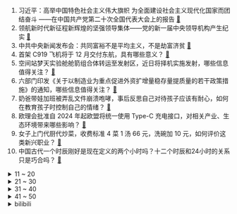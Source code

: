 1. 习近平：高举中国特色社会主义伟大旗帜 为全面建设社会主义现代化国家而团结奋斗 ——在中国共产党第二十次全国代表大会上的报告 [:link:](https://www.zhihu.com/question/577261715)
2. 领航新时代新征程新辉煌的坚强领导集体——党的新一届中央领导机构产生纪实 [:link:](https://www.zhihu.com/question/576871363)
3. 中共中央新闻发布会：共同富裕不是平均主义，不是劫富济贫 [:link:](https://www.zhihu.com/question/576641397)
4. 首架 C919 飞机将于 12 月交付东航，具有哪些意义？ [:link:](https://www.zhihu.com/question/562279678)
5. 空间站梦天实验舱舱箭组合体转运至发射区，近日将择机实施发射，哪些信息值得关注？ [:link:](https://www.zhihu.com/question/561635109)
6. 六部门印发《关于以制造业为重点促进外资扩增量稳存量提质量的若干政策措施》的通知，哪些信息值得关注？ [:link:](https://www.zhihu.com/question/562061376)
7. 奶爸带娃加班被弄乱文件崩溃咆哮，事后反思自己对待孩子应该有耐心，如何在教育孩子时控制自己的情绪？ [:link:](https://www.zhihu.com/question/561944295)
8. 欧理会批准自 2024 年起欧盟将统一使用 Type-C 充电接口，对相关产业、生态环境带来哪些影响？ [:link:](https://www.zhihu.com/question/562002141)
9. 女子上门代厨代炒菜，收费标准 4 菜 1 汤 66 元，洗碗加 10 元，如何评价这类新兴职业？ [:link:](https://www.zhihu.com/question/562316066)
10. 中国古代一个时辰刚好是现在定义的两个小时吗？十二个时辰和24小时的关系只是巧合吗？ [:link:](https://www.zhihu.com/question/385688800)
<details>
<summary>11 ~ 20</summary>

11. 如何看待希腊前财长称「失去中俄，德国经济模式正在崩溃」？这说明了哪些问题？ [:link:](https://www.zhihu.com/question/561746474)
12. faker为什么叫大飞老师？ [:link:](https://www.zhihu.com/question/536051864)
13. 10 月 25 日离岸人民币兑美元日内涨超 160 点，一度最高涨至 7.3007 ，这意味着什么? [:link:](https://www.zhihu.com/question/562076636)
14. Meiko 称「来纽约后，因为陆续生病训练状态不是特别好」新冠是不是今年 LPL 战队接连失利的原因？ [:link:](https://www.zhihu.com/question/562061912)
15. 如何看待 2023 届国考近 7 成岗位计划专门招录应届生？应届生在国考方面有哪些优势和劣势？ [:link:](https://www.zhihu.com/question/562056154)
16. 今年双11天猫预售日同步开启大额券申领，「两张820元」，怎么用最划算？ [:link:](https://www.zhihu.com/question/562237592)
17. 10 月 25 日是志愿军抗美援朝 72 周年纪念日，哪些志愿军故事令你印象深刻？我们该如何铭记？ [:link:](https://www.zhihu.com/question/561996217)
18. 00 后真的是「领导不听话我就离职」吗？ [:link:](https://www.zhihu.com/question/357004711)
19. 如何看待LPL解说米勒在RNG与T1比赛中，被质疑对Faker使用侮辱性词汇？ [:link:](https://www.zhihu.com/question/562203351)
20. 校内男女生比例 1 : 3 ，浙传将部分厕所改为「女生专用」，如何看待此做法？女厕排队时间长如何破解？ [:link:](https://www.zhihu.com/question/562093685)
</details>
<details>
<summary>21 ~ 30</summary>

21. 如何看待网红张大奕订婚，未婚夫是房地产富二代？ [:link:](https://www.zhihu.com/question/562116779)
22. 如何评价 RNG 世界赛外战胜率仅 20%，面对 LCK 五战全败？ [:link:](https://www.zhihu.com/question/561368567)
23. 你认同"无论多聪明的人，在信息差面前都是无力的"这句话吗？ [:link:](https://www.zhihu.com/question/560271326)
24. 三部门发文表示对电子烟征收消费税，生产（进口）环节税率 36% ，将带来哪些影响？ [:link:](https://www.zhihu.com/question/562221106)
25. 冒菜为什么叫冒菜？ [:link:](https://www.zhihu.com/question/33972154)
26. 如何看待媒体发文称我国将建设「15 分钟养老服务圈」？我们应该打造怎样的适老化人居环境？ [:link:](https://www.zhihu.com/question/562122939)
27. 为帮女儿「报仇」，爸爸拎起小螃蟹吃下一口后引发左侧腰背部剧痛，生吃的食物有哪些健康隐患？ [:link:](https://www.zhihu.com/question/562114044)
28. 一公司管理层质疑「为啥公司 21 点 20 分就没人」 ，遭员工怒怼，如何遏止企业加班文化？ [:link:](https://www.zhihu.com/question/562087790)
29. 如何看待部分简体中文输入法的初始选字程序中，「嗯」的拼音为「en」？ [:link:](https://www.zhihu.com/question/554210152)
30. 印度决定用印地语替换英语授课医学引争议，莫迪称英语是「带有奴性思维的殖民遗留物」，如何看待印度该举措？ [:link:](https://www.zhihu.com/question/561872629)
</details>
<details>
<summary>31 ~ 40</summary>

31. 如何看待已经出道 20 多年的水木年华加入 95 后新成员？你对水木年华都有哪些回忆？ [:link:](https://www.zhihu.com/question/562202871)
32. 初二还能努力吗？ [:link:](https://www.zhihu.com/question/562239867)
33. 有哪些口碑好的家电，在双十一买性价比更合适？ [:link:](https://www.zhihu.com/question/561970810)
34. Intel 发布的 ARC 系列显卡新品亮点如何？不同用户如何选购旗下显卡产品？ [:link:](https://www.zhihu.com/question/561964125)
35. 两个月考研能成功吗? [:link:](https://www.zhihu.com/question/36943510)
36. 你们想趁今年双11打折买点什么? [:link:](https://www.zhihu.com/question/350339760)
37. 如何看待国考报名首日突破 16 万人，报名人数最多的十大部门均来税务系统，最热职位诞生在青海？ [:link:](https://www.zhihu.com/question/562319324)
38. 怎样才能调动用户的注意力？ [:link:](https://www.zhihu.com/question/551010558)
39. 觉得《数学分析》的“严谨”没有必要，不想学怎么办? [:link:](https://www.zhihu.com/question/560271173)
40. 段永平宣布又加仓腾讯，为今年以来第六次抄底腾讯，哪些信息值得关注？ [:link:](https://www.zhihu.com/question/562320894)
</details>
<details>
<summary>41 ~ 50</summary>

41. 25 日人民银行、外汇局表示「加强部门协作，维护股市、债市、楼市健康发展」，释放了什么信号？ [:link:](https://www.zhihu.com/question/562324543)
42. 调查显示英国经济已陷衰退，英国经济活动今年 10 月的收缩速度达将近两年来最快，哪些信息值得关注？ [:link:](https://www.zhihu.com/question/562293198)
43. 老干妈跌出贵州民企前十，直播 3 个月只卖了 80 万元，受哪些因素影响？还能靠情怀留住消费者吗？ [:link:](https://www.zhihu.com/question/562068897)
44. 六部门印发「在做好疫情防控前提下便利部分人员出入境」，这透露出哪些信息？ [:link:](https://www.zhihu.com/question/562059696)
45. MLXG 评价 RNG 不敌 T1「终结比赛的能力还是这么臭」这是他们本次赛事失利的原因吗？ [:link:](https://www.zhihu.com/question/561368269)
46. 苹果上调 Apple Music 等流媒体服务价格，Spotify 股价大涨 9%，哪些信息值得关注？ [:link:](https://www.zhihu.com/question/562114627)
47. 您觉得创业的本质是什么？ [:link:](https://www.zhihu.com/question/558100549)
48. 2022 年双十一最值得购买的电视是哪款？ [:link:](https://www.zhihu.com/question/562021533)
49. 这个双十一，哪些爆款好物抢不到手会后悔？ [:link:](https://www.zhihu.com/question/561595043)
50. 考研那段时间给你的人生带来了哪些改变？ [:link:](https://www.zhihu.com/question/560195511)
</details><details>
<summary>bilibili</summary>

1. 当杨迪来我的理发店剪头发！ [:link:](//www.bilibili.com/video/BV1Ke4y1U7hk)
2. 出来混，总是要胖的【4】 [:link:](//www.bilibili.com/video/BV1wt4y1u7VZ)
3. 大学生如何在宿舍拍出《奔跑吧兄弟》 [:link:](//www.bilibili.com/video/BV1Le4y1U7oQ)
4. 既分高下，也决生死！ [:link:](//www.bilibili.com/video/BV1aP411A7jh)
5. 《原神》3.2版本PV：「虚空鼓动，劫火高扬」 [:link:](//www.bilibili.com/video/BV1QP4y1U7D2)
6. 老婆：你现在都玩这么变态的吗！？ [:link:](//www.bilibili.com/video/BV1ce411G7XR)
7. 生 蚝 天 花 板 [:link:](//www.bilibili.com/video/BV17g41187uW)
8. 当平时默默无闻的同学突然跳起了极乐净土…… [:link:](//www.bilibili.com/video/BV1Vm4y1w7Ab)
9. 明日方舟2022感谢庆典印象曲 -  Running In the Dark by MONKEY MAJIK [:link:](//www.bilibili.com/video/BV1VV4y157pr)
10. 比手掌还大的虾，三种做法，两帅小伙吃嗨了！ [:link:](//www.bilibili.com/video/BV1PD4y1k72p)
<details>
<summary>11 ~ 20</summary>

11. 法国舞者尤安尼·布尔热瓦的现场表演 [:link:](//www.bilibili.com/video/BV16P411N7NZ)
12. 帅小伙为了美食，竟然真的进了监狱！！ [:link:](//www.bilibili.com/video/BV1WK411U7Jm)
13. UP主口味检测器 [:link:](//www.bilibili.com/video/BV1YW4y1E7cw)
14. 超细节！完整版《家有儿女》，做出来了！ [:link:](//www.bilibili.com/video/BV1bm4y1w7vp)
15. 【原神·尘歌壶】免费复制|第一批共计11套方案分享 [:link:](//www.bilibili.com/video/BV1iR4y1Q7iS)
16. showmaker向众神祈祷，回应他的只有两年前的自己！ [:link:](//www.bilibili.com/video/BV1VV4y1576B)
17. 终于来了一家大格局的公司！ [:link:](//www.bilibili.com/video/BV1HG4y1h7kQ)
18. 500匹的漂移MPV，我造出来了！ [:link:](//www.bilibili.com/video/BV1Yg41187LH)
19. 《 芜 湖 旅 馆 》 完 整 无 损 版 本 [:link:](//www.bilibili.com/video/BV1Me4y127w5)
20. 《 人 脉 》 [:link:](//www.bilibili.com/video/BV1414y1j7c2)
</details>
<details>
<summary>21 ~ 30</summary>

21. 帮忙看看，这个号废了吗 [:link:](//www.bilibili.com/video/BV1PP411K7qu)
22. 国产监狱测评 [:link:](//www.bilibili.com/video/BV1684y1B7VW)
23. 用牛鞭鹿鞭羊鞭做个三鞭汤！给自己大补一下！ [:link:](//www.bilibili.com/video/BV1Xd4y1C7ZT)
24. 中山.松涛居   厨子探店¥227 [:link:](//www.bilibili.com/video/BV18P411N7Vd)
25. 重铸十月新番荣光！我辈义不容辞！2022十月新番吐槽! [:link:](//www.bilibili.com/video/BV1cK411D7cb)
26. 课 堂 请 勿 对 对 子【只因专场】！！！ [:link:](//www.bilibili.com/video/BV1pV4y157hQ)
27. 重回《杰哥不要》拍攝場景 -特別任務 ! ! 阿緯帶你去旅行 ｜2013~2022的變化｜都可以來玩 [:link:](//www.bilibili.com/video/BV1We4y1J76X)
28. 陈翔六点半：你好，陌生人 [:link:](//www.bilibili.com/video/BV1e8411a7Z4)
29. 这桥......再贪就真没了！！ [:link:](//www.bilibili.com/video/BV1WV4y157JW)
30. 这玩意怎么就失传了呢！？ [:link:](//www.bilibili.com/video/BV1Ve4y14722)
</details>
<details>
<summary>31 ~ 40</summary>

31. 十年cos无人问，一朝卡住天下知 [:link:](//www.bilibili.com/video/BV1bV4y157td)
32. 「挑战」在生日当天去商城，看看有多少免费福利？ [:link:](//www.bilibili.com/video/BV14m4y1F7Y3)
33. 失败总是贯穿人生的始终 这就是人生 [:link:](//www.bilibili.com/video/BV14g41187ZE)
34. 笑喷！男人手速比拼大赛 [:link:](//www.bilibili.com/video/BV1qD4y1r7KD)
35. （这也能解说？！）史上最燃的陀螺争霸赛！太激烈了！【第二期】 [:link:](//www.bilibili.com/video/BV1RK411S7T8)
36. 不小心被针扎了一下，乙肝梅毒找上门，职业暴露有多可怕？ [:link:](//www.bilibili.com/video/BV1yP4y1U7UV)
37. 再夹就吃不完啦！ [:link:](//www.bilibili.com/video/BV1RK411S7iN)
38. 理工男浪漫起来…艺术生都惊呆了 [:link:](//www.bilibili.com/video/BV1pd4y127L8)
39. 运气爆棚！仅存1000多头的长江江豚，一次性拍到五六头是啥体验？ [:link:](//www.bilibili.com/video/BV1rW4y1E7hE)
40. 细！《猫和老鼠》中的小细节与穿帮竟然有这么多！（第二期） [:link:](//www.bilibili.com/video/BV1P8411e7Uw)
</details>
<details>
<summary>41 ~ 50</summary>

41. 别客气，我没在跟你客气 [:link:](//www.bilibili.com/video/BV1iD4y1r792)
42. 「究竟怎样的结局，才能配得上这一路的颠沛流离」【原神】 [:link:](//www.bilibili.com/video/BV17e4115756)
43. 别说了，解释不清了… [:link:](//www.bilibili.com/video/BV19d4y1C7TT)
44. 《I really want to shake at your house》 [:link:](//www.bilibili.com/video/BV1SP4y1U7Ys)
45. 【时代少年团】《浅炸一下吧！》02：后台二三事 [:link:](//www.bilibili.com/video/BV14P411A7ki)
46. 鉴定网络热门美食 百年老店的苹果炖肉 不用热水不炒糖色 真方便呀 [:link:](//www.bilibili.com/video/BV11e411V7CM)
47. 【STN快报6.5季10】伤害高，能拉扯，还有灵狐附体，这个英雄是？ [:link:](//www.bilibili.com/video/BV1PP411K7u2)
48. 一场以婚礼为名的聚会！祝有爱者更爱 无爱者更自由 [:link:](//www.bilibili.com/video/BV1NG411L7yU)
49. 两个人在一起，最重要的是坦诚相待 [:link:](//www.bilibili.com/video/BV1b84y1q7sR)
50. 封印解除除除除除除除除除除除除除除除 [:link:](//www.bilibili.com/video/BV1Um4y1c7Pd)
</details>
<details>
<summary>51 ~ 60</summary>

51. 《论当今的通话膨胀》 [:link:](//www.bilibili.com/video/BV1he4y1i7cX)
52. 明天上班穿什么衣服好呢 [:link:](//www.bilibili.com/video/BV1AW4y1E73R)
53. 做了一个木制高脚杯壶 [:link:](//www.bilibili.com/video/BV1xP411A7NT)
54. 榜一大哥被骂一年多，漠叔开始带货，人设面临危机！ [:link:](//www.bilibili.com/video/BV1VP4y1S7G1)
55. 顺德煲仔饭，就餐体验天花板。 [:link:](//www.bilibili.com/video/BV1LP411P7g5)
56. 全网首发！！【维多利亚3正式版】大清提前试玩实况 [:link:](//www.bilibili.com/video/BV12W4y1776J)
57. 我们采访了一位53岁“赛博”母亲，她正在现实中守护去世儿子的灵魂【差评君】 [:link:](//www.bilibili.com/video/BV1Jt4y1u7mT)
58. 背背都晒伤了啦~！！烈日下的热辣babe [:link:](//www.bilibili.com/video/BV1gG4y1H7up)
59. 只有中国人才能造就的惊艳   点石数码《盛世归来，又见长安》 [:link:](//www.bilibili.com/video/BV1fV4y1379o)
60. 6是什么梗【梗指南】 [:link:](//www.bilibili.com/video/BV1pP4y1S7Lp)
</details>
<details>
<summary>61 ~ 70</summary>

61. 这是云南最好的饭店！ [:link:](//www.bilibili.com/video/BV19P4y1U7DY)
62. 教您如何写一个完美的“答”，简单易学 [:link:](//www.bilibili.com/video/BV1hV4y157sq)
63. 好事多磨 [:link:](//www.bilibili.com/video/BV1DP411N7cz)
64. 赛博朋克边缘行者 要和露西一起去月球吗？ [:link:](//www.bilibili.com/video/BV1oe411G7Qy)
65. 大夫：建议咱们这边的会员续下费！#情侣相爱相杀的日常 [:link:](//www.bilibili.com/video/BV1mg41187WX)
66. 这视频属实离了谱了 [:link:](//www.bilibili.com/video/BV1wt4y1u7pT)
67. 盘点那些满级动漫！张口就来，反复确认！满级动漫！ [:link:](//www.bilibili.com/video/BV15G4y1H782)
68. “谁不想青史留名呢？有李杜是大唐的幸事也是中华文化的幸事！ ” [:link:](//www.bilibili.com/video/BV1gd4y1y7Ze)
69. “虽然我是猫猫，但是我有礼貌！！” [:link:](//www.bilibili.com/video/BV1qG4y1874Q)
70. 你在哪条线？ [:link:](//www.bilibili.com/video/BV1zD4y1r7J1)
</details>
<details>
<summary>71 ~ 80</summary>

71. 教师vlog｜我昨天…报警了 [:link:](//www.bilibili.com/video/BV1Se4y1m7Hb)
72. 吾意非此，爹饶我乎! [:link:](//www.bilibili.com/video/BV1fe4y1m7z2)
73. 答应你们学做《惠灵顿牛排》的蚊师傅从不食言！ [:link:](//www.bilibili.com/video/BV1wd4y1y7dW)
74. 热搜上细思恐极的“月亮与六便士”事件，暴露当下的病态现象 [:link:](//www.bilibili.com/video/BV1V8411e7j7)
75. 求求你别再玩假原神了！这才是真原神！修仙世界！ [:link:](//www.bilibili.com/video/BV1vG411L7mv)
76. 《铠甲勇士》之切尔西传奇 豆瓣评分10.0 [:link:](//www.bilibili.com/video/BV13G411L7T8)
77. 【S12全球总决赛】淘汰赛 10月23日 DK vs GEN [:link:](//www.bilibili.com/video/BV1wG4y1H7Da)
78. 提莫：这小丑也太阳光了！ [:link:](//www.bilibili.com/video/BV1Rg41187dw)
79. 什么！！你要把原石留给达达利亚那小子！？ [:link:](//www.bilibili.com/video/BV148411e7P6)
80. 路边现烤的鸡蛋糕！老板正义且好笑哈哈哈哈哈 [:link:](//www.bilibili.com/video/BV1DN4y1w7wL)
</details>
<details>
<summary>81 ~ 90</summary>

81. 在学校体育节开幕式上跳⭐️黑⭐️帮⭐️摇⭐️ [:link:](//www.bilibili.com/video/BV1MG4y1H7SM)
82. 张翰再荐！动画神作《一起来看硫酸雨》 [:link:](//www.bilibili.com/video/BV1bd4y127tT)
83. 【原神】⚡⚡3.2 版 本 玩 家 现 状⚡⚡ [:link:](//www.bilibili.com/video/BV15G411L7dw)
84. 【(G)I-DLE】[练习室版本] - 'Nxde' [:link:](//www.bilibili.com/video/BV1pg41187Jo)
85. 【原神】原石不够先抽谁！平民玩家怎么抽最划算，纳西妲、宵宫、公子、八重神子强度分析 [:link:](//www.bilibili.com/video/BV1LG411L74m)
86. 谁还记得他，他已经..... [:link:](//www.bilibili.com/video/BV1414y1j7mD)
87. 当你可以垄断「任意方块」而他人无法获得！？ [:link:](//www.bilibili.com/video/BV1dD4y1r7WK)
88. 众所周知神的眷属都特别厉害 [:link:](//www.bilibili.com/video/BV1uR4y197uL)
89. 我用核反应原料，做了个能亮25年的求生灯 [:link:](//www.bilibili.com/video/BV1xG411L7gh)
90. 都要照顾好自己呀铁子们 [:link:](//www.bilibili.com/video/BV1Ae411V7o2)
</details>
<details>
<summary>91 ~ 100</summary>

91. 梦回香港80年代！粤语复古改编《I Really Want to Stay At Your House》【赛博朋克：边缘行者】（Synthwave/合成器浪潮） [:link:](//www.bilibili.com/video/BV1nK411D7Eo)
92. 怎么隐晦的表示“我要离开了”？ [:link:](//www.bilibili.com/video/BV1Ue411V7U3)
93. 可曾听闻五个少年从网吧一路拼至最后一刻的故事 [:link:](//www.bilibili.com/video/BV19e4y1j7Zr)
94. “究竟是什么样子的人，才会喜欢这种氛围感～” [:link:](//www.bilibili.com/video/BV1bt4y1u7Fs)
95. 猪排饭 将就吃 [:link:](//www.bilibili.com/video/BV1QN4y1w7kG)
96. 提高身体素质｜医学博士兔叭咯的科普是对是错??？运动学博士的专业解析 [:link:](//www.bilibili.com/video/BV1tt4y1u7X8)
97. 我那个时候十九  二十岁啊 [:link:](//www.bilibili.com/video/BV1om4y1w7K5)
98. 爆火后一夜消失，这个"内娱活人"应该被看见 [:link:](//www.bilibili.com/video/BV1Ve41157ED)
99. 关于我妈给我买苹果13这件事 [:link:](//www.bilibili.com/video/BV1UK411S7uG)
100. 老铁50公斤灰，竟然提出百万黄金？ [:link:](//www.bilibili.com/video/BV1ND4y1k7ry)
</details></details>